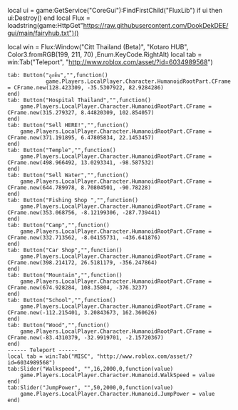local ui = game:GetService("CoreGui"):FindFirstChild("FluxLib")
if ui then
    ui:Destroy()
end
local Flux = loadstring(game:HttpGet"https://raw.githubusercontent.com/DookDekDEE/gui/main/fairyhub.txt")()

local win = Flux:Window("Citt Thailand (Beta)", "Kotaro HUB", Color3.fromRGB(199, 211, 70) ,Enum.KeyCode.RightAlt)
local tab = win:Tab("Teleport", "http://www.roblox.com/asset/?id=6034989568")

    tab: Button("ลูกชิ้น","",function()
                game.Players.LocalPlayer.Character.HumanoidRootPart.CFrame = CFrame.new(128.423309, -35.5307922, 82.9284286)
    end)   
    tab: Button("Hospital Thailand","",function()
        game.Players.LocalPlayer.Character.HumanoidRootPart.CFrame = CFrame.new(315.279327, 8.44820309, 102.854057)
    end)
    tab: Button("Sell HERE!","",function()
        game.Players.LocalPlayer.Character.HumanoidRootPart.CFrame = CFrame.new(371.191895, 6.47805834, 22.1453457)
    end)
    tab: Button("Temple","",function()
        game.Players.LocalPlayer.Character.HumanoidRootPart.CFrame = CFrame.new(498.966492, 13.0293341, -98.587532)
    end)
    tab: Button("Sell Water","",function()
        game.Players.LocalPlayer.Character.HumanoidRootPart.CFrame = CFrame.new(644.789978, 8.70804501, -90.78228)
    end)
    tab: Button("Fishing Shop ","",function()
        game.Players.LocalPlayer.Character.HumanoidRootPart.CFrame = CFrame.new(353.068756, -8.12199306, -287.739441)
    end)
    tab: Button("Camp","",function()
        game.Players.LocalPlayer.Character.HumanoidRootPart.CFrame = CFrame.new(332.713562, -8.04155731, -436.641876)
    end)      
    tab: Button("Car Shop","",function()
        game.Players.LocalPlayer.Character.HumanoidRootPart.CFrame = CFrame.new(398.214172, 26.5181179, -356.247864)
    end)
    tab: Button("Mountain","",function()
        game.Players.LocalPlayer.Character.HumanoidRootPart.CFrame = CFrame.new(674.928284, 108.35804, -376.3237)
    end)   
    tab: Button("School","",function()
        game.Players.LocalPlayer.Character.HumanoidRootPart.CFrame = CFrame.new(-112.215401, 3.20843673, 162.360626)
    end)
    tab: Button("Wood","",function()
        game.Players.LocalPlayer.Character.HumanoidRootPart.CFrame = CFrame.new(-83.4310379, -32.9919701, -2.15720367)
    end)
    ------ Teleport ------
    local tab = win:Tab("MISC", "http://www.roblox.com/asset/?id=6034989568")
    tab:Slider("Walkspeed", "",16,2000,0,function(value)
        game.Players.LocalPlayer.Character.Humanoid.WalkSpeed = value
    end)
    tab:Slider("JumpPower", "",50,2000,0,function(value)
        game.Players.LocalPlayer.Character.Humanoid.JumpPower = value
    end) 
    
